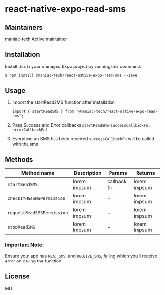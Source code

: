
# react-native-expo-read-sms

## Maintainers

[maniac-tech](https://github.com/maniac-tech/) Active maintainer

## Installation

Install this in your managed Expo project by running this command:

`$ npm install @maniac-tech/react-native-expo-read-sms --save`

## Usage

1. Import the startReadSMS function after installation

	`import { startReadSMS } from "@maniac-tech/react-native-expo-read-sms";`

2. Pass Success and Error callbacks
	`startReadSMS(successCallbackFn, errorCallbackFn)`

3. Everytime an SMS has been received `successCallbackFn` will be called with the sms

## Methods
| Method name | Description | Params | Returns |
|-------------|-------------|--------|---------|
| `startReadSMS` | lorem impsum | callback fn | lorem impsum |
| `checkIfHasSMSPermission` | lorem impsum | - | lorem impsum |
| `requestReadSMSPermission` | lorem impsum | - | lorem impsum |
| `stopReadSMS` | lorem impsum | - | lorem impsum |


### Important Note:
Ensure your app has `READ_SMS`, and `RECEIVE_SMS`, failing which you'll receive error on calling the function

## License
MIT